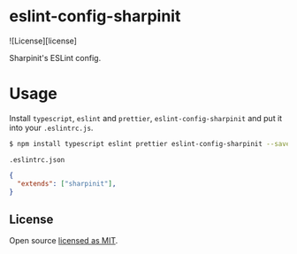 # eslint-config-sharpinit

![License][license]

Sharpinit's ESLint config.

# Usage
Install `typescript`, `eslint` and `prettier`, `eslint-config-sharpinit` and put it into your `.eslintrc.js`.

```bash
$ npm install typescript eslint prettier eslint-config-sharpinit --save-dev
```

`.eslintrc.json`

```json
{
  "extends": ["sharpinit"],
}

```

## License

Open source [licensed as MIT](https://github.com/vimutti77/eslint-config-sharpinit/blob/main/LICENSE).

